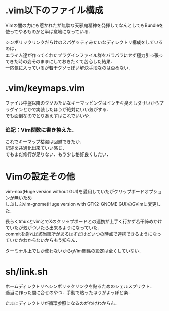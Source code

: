 # .vim以下のファイル構成

Vimの闇の力にも惹かれたが無駄な天邪鬼精神を発揮してなんとしてもBundleを使ってやるものかと半ば意地になっている．<br>

シンボリックリンクだらけのスパゲッティみたいなディレクトリ構成をしているのは，<br>
エライ人達が作ってくれたプラグインファイル群をバラバラにせず極力引っ張ってきた時の姿そのままにしておきたくて苦心した結果．<br>
一応気に入っているが若干クソっぽい解決手段なのは否めない．<br>

# .vim/keymaps.vim

ファイル中盤以降のクソみたいなキーマッピングはインチキ臭えしダサいからプラグインとかで実装したほうが絶対にいい気がする．<br>
でも面倒なのでとりあえずはこれでいいや．<br>

### 追記：Vim関数に書き換えた．

これでキーマップ枯渇は回避できたか．<br>
記述を共通化出来ていい感じ．<br>
でもまだ修行が足りない．もう少し格好良くしたい．<br>

# Vimの設定その他

vim-nox(Huge version without GUI)を愛用していたがクリップボードオプションが無いため<br>
しぶしぶvim-gnome(Huge version with GTK2-GNOME GUI)のGVimに変更した．<br>

長らくtmuxとvimとでXのクリップボードとの連携が上手く行かず若干諦めかけていたが気がついたら出来るようになっていた．<br>
commitを遡れば該当箇所があるはずだけどいつの時点で連携できるようになっていたかわからないからもう知らん．<br>

ターミナル上でしか使わないからgVim関係の設定は全くしていない．<br>

# sh/link.sh

ホームディレクトリへシンボリックリンクを貼るためのシェルスプリクト．<br>
適当に作った間に合せのやつ．手動で貼ったほうがよっぽど楽．<br>

たまにディレクトリが循環参照になるのがわけわからん．<br>


